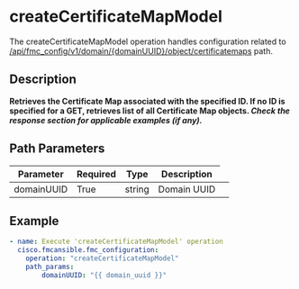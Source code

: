 # createCertificateMapModel

The createCertificateMapModel operation handles configuration related to [/api/fmc_config/v1/domain/{domainUUID}/object/certificatemaps](/paths//api/fmc_config/v1/domain/{domain_uuid}/object/certificatemaps.md) path.&nbsp;
## Description
**Retrieves the Certificate Map associated with the specified ID. If no ID is specified for a GET, retrieves list of all Certificate Map objects. _Check the response section for applicable examples (if any)._**

## Path Parameters
| Parameter | Required | Type | Description |
| --------- | -------- | ---- | ----------- |
| domainUUID | True | string <td colspan=3> Domain UUID |

## Example
```yaml
- name: Execute 'createCertificateMapModel' operation
  cisco.fmcansible.fmc_configuration:
    operation: "createCertificateMapModel"
    path_params:
        domainUUID: "{{ domain_uuid }}"

```